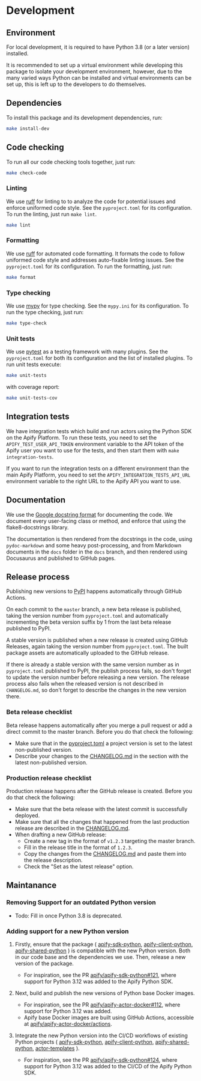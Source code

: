 # Development

## Environment

For local development, it is required to have Python 3.8 (or a later version) installed.

It is recommended to set up a virtual environment while developing this package to isolate your development environment,
however, due to the many varied ways Python can be installed and virtual environments can be set up,
this is left up to the developers to do themselves.

## Dependencies

To install this package and its development dependencies, run:

```bash
make install-dev
```

## Code checking

To run all our code checking tools together, just run:

```bash
make check-code
```

### Linting

We use [ruff](https://docs.astral.sh/ruff/) for linting to to analyze the code for potential issues and enforce
uniformed code style. See the `pyproject.toml` for its configuration. To run the linting, just run `make lint`.

```bash
make lint
```

### Formatting

We use [ruff](https://docs.astral.sh/ruff/) for automated code formatting. It formats the code to follow uniformed
code style and addresses auto-fixable linting issues. See the `pyproject.toml` for its configuration. To run
the formatting, just run:

```bash
make format
```

### Type checking

We use [mypy](https://mypy.readthedocs.io/en/stable/) for type checking. See the `mypy.ini` for its configuration.
To run the type checking, just run:

```bash
make type-check
```

### Unit tests

We use [pytest](https://docs.pytest.org/) as a testing framework with many plugins. See the `pyproject.toml` for
both its configuration and the list of installed plugins. To run unit tests execute:

```bash
make unit-tests
```

with coverage report:

```bash
make unit-tests-cov
```

## Integration tests

We have integration tests which build and run actors using the Python SDK on the Apify Platform. To run these tests,
you need to set the `APIFY_TEST_USER_API_TOKEN` environment variable to the API token of the Apify user you want to
use for the tests, and then start them with `make integration-tests`.

If you want to run the integration tests on a different environment than the main Apify Platform, you need to set
the `APIFY_INTEGRATION_TESTS_API_URL` environment variable to the right URL to the Apify API you want to use.

## Documentation

We use the [Google docstring format](https://sphinxcontrib-napoleon.readthedocs.io/en/latest/example_google.html) for
documenting the code.
We document every user-facing class or method, and enforce that using the flake8-docstrings library.

The documentation is then rendered from the docstrings in the code, using `pydoc-markdown` and some heavy
post-processing,
and from Markdown documents in the `docs` folder in the `docs` branch, and then rendered using Docusaurus and published
to GitHub pages.

## Release process

Publishing new versions to [PyPI](https://pypi.org/project/apify) happens automatically through GitHub Actions.

On each commit to the `master` branch, a new beta release is published, taking the version number from `pyproject.toml`
and automatically incrementing the beta version suffix by 1 from the last beta release published to PyPI.

A stable version is published when a new release is created using GitHub Releases, again taking the version number
from `pyproject.toml`.
The built package assets are automatically uploaded to the GitHub release.

If there is already a stable version with the same version number as in `pyproject.toml` published to PyPI, the publish
process fails,
so don't forget to update the version number before releasing a new version.
The release process also fails when the released version is not described in `CHANGELOG.md`,
so don't forget to describe the changes in the new version there.

### Beta release checklist

Beta release happens automatically after you merge a pull request or add a direct commit to the master branch. Before
you do that check the following:

- Make sure that in the [pyproject.toml](https://github.com/apify/apify-sdk-python/blob/master/pyproject.toml) a project
  version is set to the latest non-published version.
- Describe your changes to the [CHANGELOG.md](https://github.com/apify/apify-sdk-python/blob/master/CHANGELOG.md) in the
  section with the latest non-published version.

### Production release checklist

Production release happens after the GitHub release is created. Before you do that check the following:

- Make sure that the beta release with the latest commit is successfully deployed.
- Make sure that all the changes that happened from the last production release are described in
  the [CHANGELOG.md](https://github.com/apify/apify-sdk-python/blob/master/CHANGELOG.md).
- When drafting a new GitHub release:
    - Create a new tag in the format of `v1.2.3` targeting the master branch.
    - Fill in the release title in the format of `1.2.3`.
    - Copy the changes from the [CHANGELOG.md](https://github.com/apify/apify-sdk-python/blob/master/CHANGELOG.md) and
      paste them into the release description.
    - Check the "Set as the latest release" option.

## Maintanance

### Removing Support for an outdated Python version

- Todo: Fill in once Python 3.8 is deprecated.

### Adding support for a new Python version

1) Firstly, ensure that the package (
   [apify-sdk-python](https://github.com/apify/apify-sdk-python),
   [apify-client-python](https://github.com/apify/apify-client-python),
   [apify-shared-python](https://github.com/apify/apify-shared-python)
   ) is compatible with the new Python version. Both in our code base and
   the dependencies we use. Then, release a new version of the package.
    - For inspiration, see the PR
      [apify/apify-sdk-python#121](https://github.com/apify/apify-sdk-python/pull/121),
      where support for Python 3.12 was added to the Apify Python SDK.

2) Next, build and publish the new versions of Python base Docker images.
    - For inspiration, see the PR
      [apify/apify-actor-docker#112](https://github.com/apify/apify-actor-docker/pull/112),
      where support for Python 3.12 was added.
    - Apify base Docker images are built using GitHub Actions, accessible at
      [apify/apify-actor-docker/actions](https://github.com/apify/apify-actor-docker/actions).

3) Integrate the new Python version into the CI/CD workflows
   of existing Python projects (
   [apify-sdk-python](https://github.com/apify/apify-sdk-python),
   [apify-client-python](https://github.com/apify/apify-client-python),
   [apify-shared-python](https://github.com/apify/apify-shared-python),
   [actor-templates](https://github.com/apify/actor-templates)
   ).
    - For inspiration, see the PR
      [apify/apify-sdk-python#124](https://github.com/apify/apify-sdk-python/pull/124),
      where support for Python 3.12 was added to the CI/CD of the Apify Python SDK.
